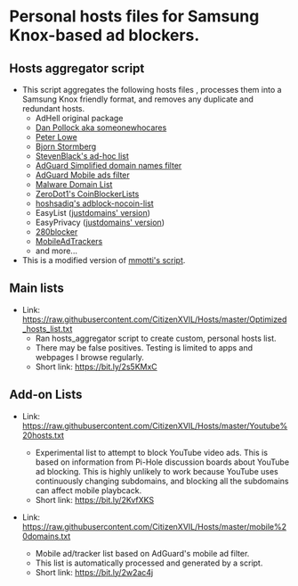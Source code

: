 # Personal hosts files for Samsung Knox-based ad blockers.

## Hosts aggregator script
 * This script aggregates the following hosts files , processes them into a Samsung Knox friendly format, and removes any duplicate and redundant hosts.
   - AdHell original package
   - [Dan Pollock aka someonewhocares](http://someonewhocares.org/hosts/)
   - [Peter Lowe](https://pgl.yoyo.org/as/serverlist.php?showintro=0;hostformat=hosts)
   - [Bjorn Stormberg](https://github.com/bjornstar/hosts)
   - [StevenBlack's ad-hoc list](https://github.com/StevenBlack/hosts)
   - [AdGuard Simplified domain names filter](https://kb.adguard.com/en/general/adguard-ad-filters#domains)
   - [AdGuard Mobile ads filter](https://kb.adguard.com/en/general/adguard-ad-filters#mobile)
   - [Malware Domain List](http://www.malwaredomainlist.com/hostslist/hosts.txt)
   - [ZeroDot1's CoinBlockerLists](https://github.com/ZeroDot1/CoinBlockerLists)
   - [hoshsadiq's adblock-nocoin-list](https://github.com/hoshsadiq/adblock-nocoin-list)
   - EasyList ([justdomains' version](https://github.com/justdomains/blocklists#easylist-domains-only))
   - EasyPrivacy ([justdomains' version](https://github.com/justdomains/blocklists#easyprivacy-domains-only))
   - [280blocker](https://280blocker.net/files/280blocker_domain.txt)
   - [MobileAdTrackers](https://raw.githubusercontent.com/jawz101/MobileAdTrackers/master/hosts)
   - and more...
 * This is a modified version of [mmotti's script](https://github.com/mmotti/mmotti-host-file).

## Main lists
* Link: https://raw.githubusercontent.com/CitizenXVIL/Hosts/master/Optimized_hosts_list.txt
   - Ran hosts_aggregator script to create custom, personal hosts list.
   - There may be false positives. Testing is limited to apps and webpages I browse regularly.
   - Short link: https://bit.ly/2s5KMxC

## Add-on Lists
* Link: https://raw.githubusercontent.com/CitizenXVIL/Hosts/master/Youtube%20hosts.txt
   - Experimental list to attempt to block YouTube video ads. This is based on information from Pi-Hole discussion boards about YouTube ad blocking. This is highly unlikely to work because YouTube uses continuously changing subdomains, and blocking all the subdomains can affect mobile playbcack.
   - Short link: https://bit.ly/2KvfXKS

* Link: https://raw.githubusercontent.com/CitizenXVIL/Hosts/master/mobile%20domains.txt
   - Mobile ad/tracker list based on AdGuard's mobile ad filter.
   - This list is automatically processed and generated by a script.
   - Short link: https://bit.ly/2w2ac4j
